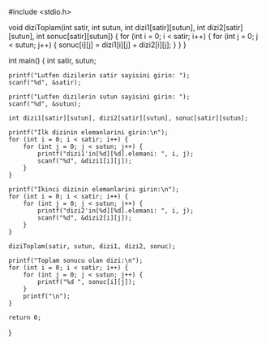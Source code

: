 #include <stdio.h>

void diziToplam(int satir, int sutun, int dizi1[satir][sutun], int dizi2[satir][sutun], int sonuc[satir][sutun]) {
    for (int i = 0; i < satir; i++) {
        for (int j = 0; j < sutun; j++) {
            sonuc[i][j] = dizi1[i][j] + dizi2[i][j];
        }
    }
}

int main() {
    int satir, sutun;

    printf("Lutfen dizilerin satir sayisini girin: ");
    scanf("%d", &satir);

    printf("Lutfen dizilerin sutun sayisini girin: ");
    scanf("%d", &sutun);

    int dizi1[satir][sutun], dizi2[satir][sutun], sonuc[satir][sutun];

    printf("Ilk dizinin elemanlarini girin:\n");
    for (int i = 0; i < satir; i++) {
        for (int j = 0; j < sutun; j++) {
            printf("dizi1'in[%d][%d].elemani: ", i, j);
            scanf("%d", &dizi1[i][j]);
        }
    }

    printf("Ikinci dizinin elemanlarini girin:\n");
    for (int i = 0; i < satir; i++) {
        for (int j = 0; j < sutun; j++) {
            printf("dizi2'in[%d][%d].elemani: ", i, j);
            scanf("%d", &dizi2[i][j]);
        }
    }

    diziToplam(satir, sutun, dizi1, dizi2, sonuc);

    printf("Toplam sonucu olan dizi:\n");
    for (int i = 0; i < satir; i++) {
        for (int j = 0; j < sutun; j++) {
            printf("%d ", sonuc[i][j]);
        }
        printf("\n");
    }

    return 0;
}
